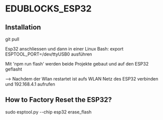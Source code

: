 # EDUBLOCKS_ESP32

## Installation
git pull

Esp32 anschliessen und dann in einer Linux Bash:
export ESPTOOL_PORT=/dev/ttyUSB0
ausführen

Mit 'npm run flash' werden beide Projekte gebaut und auf den ESP32 geflasht

--> Nachdem der Wlan restartet ist aufs WLAN Netz des ESP32 verbinden und 192.168.4.1 aufrufen

## How to Factory Reset the ESP32?

sudo esptool.py --chip esp32 erase_flash
